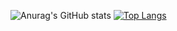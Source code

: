 ![Anurag's GitHub stats](https://github-readme-stats.vercel.app/api?username=tiago0051&show_icons=true&theme=radical)
[![Top Langs](https://github-readme-stats.vercel.app/api/top-langs/?username=tiago0051&layout=compact)](https://github.com/anuraghazra/github-readme-stats)

